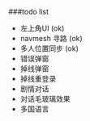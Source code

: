 ###todo list

- 左上角UI	(ok)
- navmesh 寻路	(ok)
- 多人位置同步	(ok)
- 错误弹窗
- 掉线弹窗
- 掉线重登录
- 剧情对话
- 对话毛玻璃效果
- 多国语言

